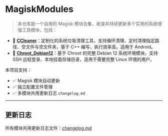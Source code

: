 # MagiskModules

> 本仓库是一个自用的 Magisk 模块合集，收录并持续更新多个实用的系统增强工具模块，包括：

- 🧹 **[CCleaner](./CCleaner)**：定制化的系统垃圾清理工具，支持循环清理、定时清理指定路径、空文件与空文件夹，基于 C++ 编写，执行效率高，适用于 Android。
- 🐧 **[Chroot_Debian12](./Chroot_Debian12)**：基于 Chroot 的完整 Debian 12 系统环境模块，支持 SSH 远程登录、本地挂载存储目录，适用于需要完整 Linux 环境的用户。

本项目支持：
- ✅ Magisk 模块自动更新
- ✅ 独立配置文件管理
- ✅ 多模块共用更新日志 `changelog.md`

---

## 更新日志

所有模块共用更新日志文件：[changelog.md](./changelog.md)

